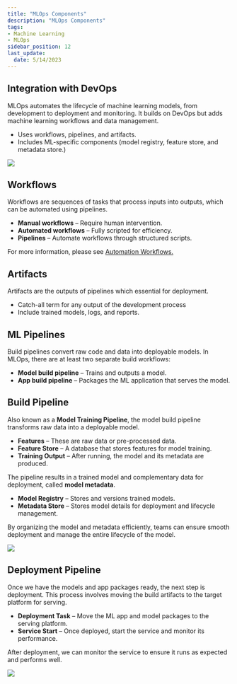 ```yaml
---
title: "MLOps Components"
description: "MLOps Components"
tags: 
- Machine Learning
- MLOps
sidebar_position: 12
last_update:
  date: 5/14/2023
---
```



## Integration with DevOps

MLOps automates the lifecycle of machine learning models, from development to deployment and monitoring. It builds on DevOps but adds machine learning workflows and data management.  

- Uses workflows, pipelines, and artifacts.  
- Includes ML-specific components (model registry, feature store, and metadata store.)

<div class="img-center"> 

![](/img/docs/all-things-data-Page-25.png)

</div>


## Workflows  

Workflows are sequences of tasks that process inputs into outputs, which can be automated using pipelines.  

- **Manual workflows** – Require human intervention.  
- **Automated workflows** – Fully scripted for efficiency.  
- **Pipelines** – Automate workflows through structured scripts.  

For more information, please see [Automation Workflows.](/docs/024-Machine-Learning/013-Fully-Automated/019-Automation-Workflows.md)


## Artifacts   

Artifacts are the outputs of pipelines which essential for deployment.  

- Catch-all term for any output of the development process
- Include trained models, logs, and reports.  

## ML Pipelines 

Build pipelines convert raw code and data into deployable models. In MLOps, there are at least two separate build workflows:

- **Model build pipeline** – Trains and outputs a model.  
- **App build pipeline** – Packages the ML application that serves the model.  

## Build Pipeline

Also known as a **Model Training Pipeline**, the model build pipeline transforms raw data into a deployable model.

- **Features** – These are raw data or pre-processed data. 
- **Feature Store** – A database that stores features for model training.
- **Training Output** – After running, the model and its metadata are produced.

The pipeline results in a trained model and complementary data for deployment, called **model metadata**.

- **Model Registry** – Stores and versions trained models.
- **Metadata Store** – Stores model details for deployment and lifecycle management.

By organizing the model and metadata efficiently, teams can ensure smooth deployment and manage the entire lifecycle of the model.

<div class="img-center"> 

![](/img/docs/all-things-data-Page-26.png)

</div>

## Deployment Pipeline

Once we have the models and app packages ready, the next step is deployment. This process involves moving the build artifacts to the target platform for serving.

- **Deployment Task** – Move the ML app and model packages to the serving platform.
- **Service Start** – Once deployed, start the service and monitor its performance.

After deployment, we can monitor the service to ensure it runs as expected and performs well.

<div class="img-center"> 

![](/img/docs/all-things-data-Page-27.png)

</div>

